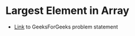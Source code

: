 # Largest Element in Array

- [Link](https://www.geeksforgeeks.org/problems/largest-element-in-array4009/1) to GeeksForGeeks problem statement
